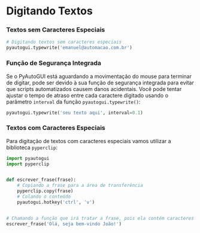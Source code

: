 # Digitando Textos


### Textos sem Caracteres Especiais
```python
# Digitando textos sem caracteres especiais
pyautogui.typewrite('emanuel@automacao.com.br')
```


### Função de Segurança Integrada
Se o PyAutoGUI está aguardando a movimentação do mouse para terminar de digitar, pode ser devido à sua função de segurança integrada para evitar que scripts automatizados causem danos acidentais. Você pode tentar ajustar o tempo de atraso entre cada caractere digitado usando o parâmetro ``interval`` da função ``pyautogui.typewrite()``: 
```python
pyautogui.typewrite('seu texto aqui', interval=0.1)
```


### Textos com Caracteres Especiais
Para digitação de textos com caracteres especiais vamos utilizar a biblioteca ``pyperclip``:
```python
import pyautogui
import pyperclip


def escrever_frase(frase):
    # Copiando a frase para a área de transferência
    pyperclip.copy(frase)
    # Colando o conteúdo
    pyautogui.hotkey('ctrl', 'v')


# Chamando a função que irá tratar a frase, pois ela contém caracteres especiais
escrever_frase('Olá, seja bem-vindo João!')
```